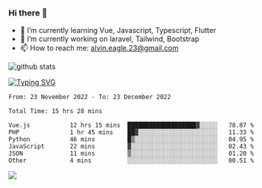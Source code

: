 ### Hi there 👋
- 🌱 I’m currently learning Vue, Javascript, Typescript, Flutter
- 🔭 I’m currently working on laravel, Tailwind, Bootstrap
- 📫 How to reach me: alvin.eagle.23@gmail.com



![github stats](https://github-readme-stats.vercel.app/api?username=alvnfaiz&show_icons=true)


[![Typing SVG](http://readme-typing-svg.herokuapp.com?font=Montserrat&color=%2336BCF7&duration=4000&center=true&lines=Alvin+Faiz;Fullstack+Developer;PHP%2C+Java%2C+Javascript%2C+Python;Laravel%2C+Vue%202%2C+Tailwind%2C+Bootstrap)](https://git.io/typing-svg)

<!--[![Alvnfaiz wakatime stats](https://github-readme-stats.vercel.app/api/wakatime?username=alvnfaiz&layout=compact&theme=dracula)](https://github.com/anuraghazra/github-readme-stats)

<!--START_SECTION:waka-->

```text
From: 23 November 2022 - To: 23 December 2022

Total Time: 15 hrs 28 mins

Vue.js           12 hrs 15 mins  ███████████████████▓░░░░░   78.87 %
PHP              1 hr 45 mins    ██▓░░░░░░░░░░░░░░░░░░░░░░   11.33 %
Python           46 mins         █▒░░░░░░░░░░░░░░░░░░░░░░░   04.95 %
JavaScript       22 mins         ▓░░░░░░░░░░░░░░░░░░░░░░░░   02.43 %
JSON             11 mins         ▒░░░░░░░░░░░░░░░░░░░░░░░░   01.20 %
Other            4 mins          ░░░░░░░░░░░░░░░░░░░░░░░░░   00.51 %
```

<!--END_SECTION:waka-->

  <!-- Change the `github-readme-stats.anuraghazra1.vercel.app` to `github-readme-stats.vercel.app`  -->
  <img align="center" src="https://github-readme-stats.anuraghazra1.vercel.app/api/top-langs/?username=alvnfaiz&layout=compact" />
<!--
**alvnfaiz/alvnfaiz** is a ✨ _special_ ✨ repository because its `README.md` (this file) appears on your GitHub profile.

Here are some ideas to get you started:

- 🔭 I’m currently working on ...
- 🌱 I’m currently learning ...
- 👯 I’m looking to collaborate on ...
- 🤔 I’m looking for help with ...
- 💬 Ask me about ...
- 📫 How to reach me: ...
- 😄 Pronouns: ...
- ⚡ Fun fact: ...
-->

